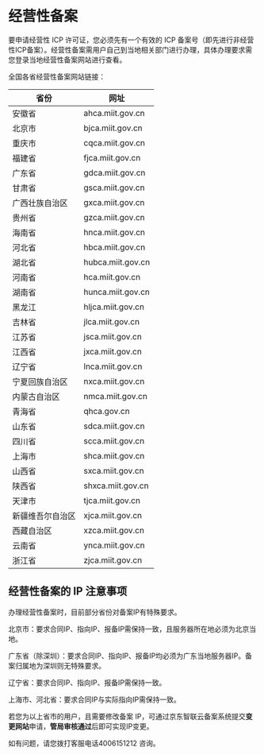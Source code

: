 # 经营性备案

要申请经营性 ICP 许可证，您必须先有一个有效的 ICP 备案号（即先进行非经营性ICP备案）。经营性备案需用户自己到当地相关部门进行办理，具体办理要求需您登录当地经营性备案网站进行查看。

全国各省经营性备案网站链接：

| 省份             | 网址                 |
| ---------------- | -------------------- |
| 安徽省           | ahca.miit.gov.cn     |
| 北京市           | bjca.miit.gov.cn     |
| 重庆市           | cqca.miit.gov.cn     |
| 福建省           | fjca.miit.gov.cn     |
| 广东省           | gdca.miit.gov.cn     |
| 甘肃省           | gsca.miit.gov.cn     |
| 广西壮族自治区   | gxca.miit.gov.cn     |
| 贵州省           | gzca.miit.gov.cn     |
| 海南省           | hnca.miit.gov.cn     |
| 河北省           | hbca.miit.gov.cn     |
| 湖北省           | hubca.miit.gov.cn    |
| 河南省           | hca.miit.gov.cn      |
| 湖南省           | hunca.miit.gov.cn    |
| 黑龙江           | hljca.miit.gov.cn    |
| 吉林省           | jlca.miit.gov.cn     |
| 江苏省           | jsca.miit.gov.cn     |
| 江西省           | jxca.miit.gov.cn     |
| 辽宁省           | lnca.miit.gov.cn     |
| 宁夏回族自治区   | nxca.miit.gov.cn     |
| 内蒙古自治区     | nmca.miit.gov.cn     |
| 青海省           | qhca.gov.cn          |
| 山东省           | sdca.miit.gov.cn     |
| 四川省           | scca.miit.gov.cn     |
| 上海市           | shca.miit.gov.cn     |
| 山西省           | sxca.miit.gov.cn     |
| 陕西省           | shxca.miit.gov.cn    |
| 天津市           | tjca.miit.gov.cn     |
| 新疆维吾尔自治区 | xjca.miit.gov.cn     |
| 西藏自治区       | xzca.miit.gov.cn     |
| 云南省           | ynca.miit.gov.cn     |
| 浙江省           | zjca.miit.gov.cn     |



## **经营性备案的 IP 注意事项**

办理经营性备案时，目前部分省份对备案IP有特殊要求。

北京市：要求合同IP、指向IP、报备IP需保持一致，且服务器所在地必须为北京当地。

广东省（除深圳）：要求合同IP、指向IP、报备IP均必须为广东当地服务器IP。备案归属地为深圳则无特殊要求。

辽宁省：要求合同IP、指向IP、报备IP需保持一致。

上海市、河北省：要求合同IP与实际指向IP需保持一致。

若您为以上省市的用户，且需要修改备案 IP，可通过京东智联云备案系统提交**变更网站**申请，**管局审核通过**后即可实现IP变更。

如有问题，请您拨打客服电话4006151212 咨询。
